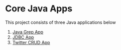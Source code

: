 # Core Java Apps
This project consists of three Java applications below

1. [Java Grep App](./grep)
2. [JDBC App](./grep)
3. [Twitter CRUD App](./twitter)
